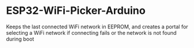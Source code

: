 # ESP32-WiFi-Picker-Arduino
Keeps the last connected WiFi network in EEPROM, and creates a portal for selecting a WiFi network if connecting fails or the network is not found during boot

